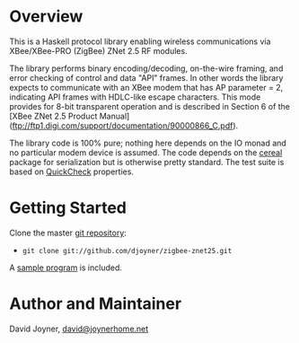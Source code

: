 # Overview

This is a Haskell protocol library enabling wireless communications via
XBee/XBee-PRO (ZigBee) ZNet 2.5 RF modules.

The library performs binary encoding/decoding, on-the-wire framing,
and error checking of control and data "API" frames.  In other words 
the library expects to communicate with an XBee modem that has AP
parameter = 2, indicating API frames with HDLC-like escape characters.  This
mode provides for 8-bit transparent operation and is described in
Section 6 of the
[XBee ZNet 2.5 Product Manual] (ftp://ftp1.digi.com/support/documentation/90000866_C.pdf).

The library code is 100% pure; nothing here depends on the
IO monad and no particular modem device is assumed.  The code
depends on the [cereal](http://hackage.haskell.org/package/cereal)
package for serialization but is otherwise
pretty standard.  The test suite is based on
[QuickCheck](http://hackage.haskell.org/package/QuickCheck) properties.

# Getting Started

Clone the master [git repository](https://github.com/djoyner/zigbee-znet25):

* `git clone git://github.com/djoyner/zigbee-znet25.git`

A [sample program](https://github.com/djoyner/zigbee-znet25/blob/master/sample.hs)
is included.

# Author and Maintainer

David Joyner, <david@joynerhome.net>

